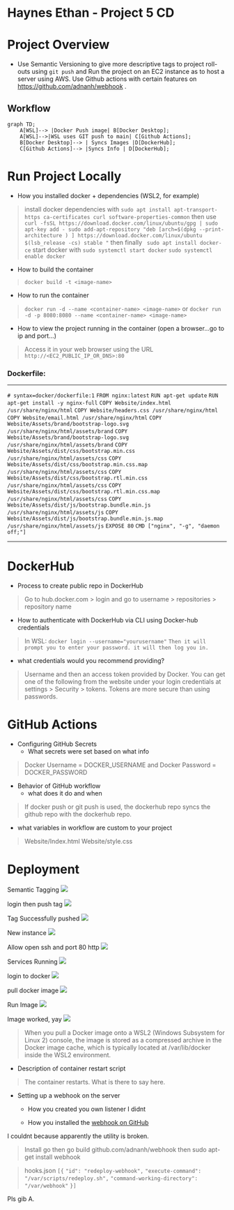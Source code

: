 <script src="https://cdn.jsdelivr.net/npm/mermaid/dist/mermaid.min.js"></script>

# Haynes Ethan - Project 5 CD

# Project Overview

- Use Semantic Versioning to give more descriptive tags to project roll-outs using `git push` and Run the project on an EC2 instance as to host a server using AWS. Use Github actions with certain features on https://github.com/adnanh/webhook . 

## Workflow 

```mermaid
graph TD;
    A[WSL]--> |Docker Push image| B[Docker Desktop];
    A[WSL]-->|WSL uses GIT push to main| C[Github Actions];
    B[Docker Desktop]--> | Syncs Images |D[DockerHub];
    C[Github Actions]--> |Syncs Info | D[DockerHub];

```


# Run Project Locally

- How you installed docker + dependencies (WSL2, for example)

> install docker dependencies with `sudo apt install apt-transport-https ca-certificates curl software-properties-common` 
then use 
`curl -fsSL https://download.docker.com/linux/ubuntu/gpg | sudo apt-key add -
sudo add-apt-repository "deb [arch=$(dpkg --print-architecture ) ] https://download.docker.com/linux/ubuntu $(lsb_release -cs) stable "`
then finally 
` sudo apt install docker-ce`
start docker with 
`sudo systemctl start docker`
`sudo systemctl enable docker`




- How to build the container

>`docker build -t <image-name>` 

- How to run the container

>`docker run -d --name <container-name> <image-name>`
or
`docker run -d -p 8080:8080 --name <container-name> <image-name>`

- How to view the project running in the container (open a browser...go to ip and port...)

> Access it in your web browser using the URL 
`http://<EC2_PUBLIC_IP_OR_DNS>:80`

### Dockerfile:
--------------------------------------------
`# syntax=docker/dockerfile:1`
`FROM nginx:latest`
`RUN apt-get update`
`RUN apt-get install -y nginx-full`
`COPY Website/index.html /usr/share/nginx/html`
`COPY Website/headers.css /usr/share/nginx/html`
`COPY Website/email.html /usr/share/nginx/html`
`COPY Website/Assets/brand/bootstrap-logo.svg /usr/share/nginx/html/assets/brand`
`COPY Website/Assets/brand/bootstrap-logo.svg /usr/share/nginx/html/assets/brand`
`COPY Website/Assets/dist/css/bootstrap.min.css /usr/share/nginx/html/assets/css`
`COPY Website/Assets/dist/css/bootstrap.min.css.map /usr/share/nginx/html/assets/css`
`COPY Website/Assets/dist/css/bootstrap.rtl.min.css /usr/share/nginx/html/assets/css`
`COPY Website/Assets/dist/css/bootstrap.rtl.min.css.map /usr/share/nginx/html/assets/css`
`COPY Website/Assets/dist/js/bootstrap.bundle.min.js /usr/share/nginx/html/assets/js`
`COPY Website/Assets/dist/js/bootstrap.bundle.min.js.map /usr/share/nginx/html/assets/js`
`EXPOSE 80`
`CMD ["nginx", "-g", "daemon off;"]`

----------------------------------------------

# DockerHub

- Process to create public repo in DockerHub

> Go to hub.docker.com > login and go to username > repositories > repository name

- How to authenticate with DockerHub via CLI using Docker-hub credentials

>In WSL: 
`docker login --username="yourusername"`
`Then it will prompt you to enter your password. it will then log you in.`

- what credentials would you recommend providing?

>Username and then an access token provided by Docker. You can get one of the following from the website under your login credentials at settings > Security > tokens.
>Tokens are more secure than using passwords.

# GitHub Actions

- Configuring GitHub Secrets
  - What secrets were set based on what info

> Docker Username = DOCKER_USERNAME
and 
Docker Password = DOCKER_PASSWORD

- Behavior of GitHub workflow
  - what does it do and when

> If docker push or git push is used, the dockerhub repo syncs the github repo with the dockerhub repo.

  - what variables in workflow are custom to your project

>Website/Index.html
Website/style.css

# Deployment

Semantic Tagging 
![](https://github.com/WSU-kduncan/3120-cicd-SudoTronic/blob/main/CD/Images/create%20semantic%20tag.png?raw=true)

login then push tag 
![](https://github.com/WSU-kduncan/3120-cicd-SudoTronic/blob/main/CD/Images/Authenticate%20CICD%20Key%20then%20push%20a%20tag%20.png?raw=true)

Tag Successfully pushed
![](https://github.com/WSU-kduncan/3120-cicd-SudoTronic/blob/main/CD/Images/Semantic%20Tag%20Test%20Success.png?raw=true)

New instance 
![](https://github.com/WSU-kduncan/3120-cicd-SudoTronic/blob/main/CD/Images/DockerInstance.png?raw=true)

Allow open ssh and port 80 http 
![](https://github.com/WSU-kduncan/3120-cicd-SudoTronic/blob/main/CD/Images/Allow%20TCP%20port%2080%20for%20the%20default%20NGINX%20site.png?raw=true)

Services Running 
![](https://github.com/WSU-kduncan/3120-cicd-SudoTronic/blob/main/CD/Images/docker-nginx%20sucessfully%20installed.png?raw=true)

login to docker 
![](https://github.com/WSU-kduncan/3120-cicd-SudoTronic/blob/main/CD/Images/Login%20to%20docker%20on%20the%20EC2%20Instance.png?raw=true)

pull docker image 
![](https://github.com/WSU-kduncan/3120-cicd-SudoTronic/blob/main/CD/Images/Pull%20my%20container%20onto%20the%20ec2%20instance.png?raw=true)

Run Image 
![](https://github.com/WSU-kduncan/3120-cicd-SudoTronic/blob/main/CD/Images/Start%20imported%20image%20to%20container.png?raw=true)

Image worked, yay
![](https://github.com/WSU-kduncan/3120-cicd-SudoTronic/blob/main/CD/Images/Instance%20is%20running.png?raw=true)


>When you pull a Docker image onto a WSL2 (Windows Subsystem for Linux 2) console, the image is stored as a compressed archive in the Docker image cache, which is typically located at /var/lib/docker inside the WSL2 environment.

- Description of container restart script

>The container restarts. What is there to say here.

- Setting up a webhook on the server
  - How you created you own listener
 I didnt
 
  - How you installed the [webhook on GitHub](https://github.com/adnanh/webhook)
 
 I couldnt because apparently the utility is broken. 
  
>Install go 
then 
 go build github.com/adnanh/webhook
then 
sudo apt-get install webhook

>hooks.json
`[{`
    `"id": "redeploy-webhook",`
    `"execute-command": "/var/scripts/redeploy.sh",`
    `"command-working-directory": "/var/webhook"`
`}]`

Pls gib A. 
